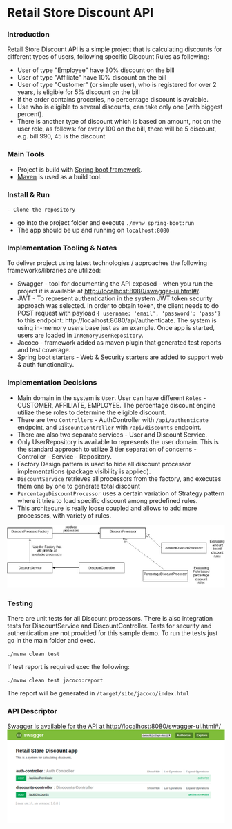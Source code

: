 # Retail Store Discount API

### Introduction
Retail Store Discount API is a simple project that is calculating discounts for different
types of users, following specific Discount Rules as following:
- User of type "Employee" have 30% discount on the bill
- User of type "Affiliate" have 10% discount on the bill
- User of type "Customer" (or simple user), who is registered for over 2 years, is eligible
for 5% discount on the bill
- If the order contains groceries, no percentage discount is avaiable.
- Use who is eligible to several discounts, can take only one (with biggest percent).
- There is another type of discount which is based on amount, not on the user role, as follows:
for every 100 on the bill, there will be 5 discount, e.g. bill 990, 45 is the discount

### Main Tools
- Project is build with [Spring boot framework](https://spring.io/guides/gs/rest-service/).
- [Maven](https://maven.apache.org/guides/index.html) is used as a build tool.


### Install & Run
```
- Clone the repository
```
- go into the project folder and execute `./mvnw spring-boot:run`
- The app should be up and running on `localhost:8080`

### Implementation Tooling & Notes
To deliver project using latest technologies / approaches the following frameworks/libraries are utilized:
- Swagger - tool for documenting the API exposed - when you run the project it is available at
[http://localhost:8080/swagger-ui.html#/](http://localhost:8080/swagger-ui.html#/).
- JWT - To represent authentication in the system JWT token security approach was selected. In order to obtain token,
the client needs to do POST request with payload `{ username: 'email', 'password': 'pass'}` to this endpoint:
http://localhost:8080/api/authenticate. The system is using in-memory users base just as an example. Once app is started,
users are loaded in `InMemoryUserRepository`.
- Jacoco - framework added as maven plugin that generated test reports and test coverage.
- Spring boot starters - Web & Security starters are added to support web & auth functionality.

### Implementation Decisions
- Main domain in the system is `User`. User can have different `Roles` - CUSTOMER, AFFILIATE, EMPLOYEE.
The percentage discount engine utilize these roles to determine the eligible discount.
- There are two `Controllers` - AuthController with `/api/authenticate` endpoint, and `DiscountController` with `/api/discounts` endpoint.
- There are also two separate services - User and Discount Service.
- Only UserRepository is available to represents the user domain. This is the standard approach to utilize 3 tier
separation of concerns - Controller - Service - Repository.
- Factory Design pattern is used to hide all discount processor implementations (package visibility is applied).
- `DiscountService` retrieves all processors from the factory, and executes them one by one to generate total discount
- `PercentageDiscountProcessor` uses a certain variation of Strategy pattern where it tries to load specific discount among predefined rules.
- This architecure is really loose coupled and allows to add more processors, with variety of rules.

![](doc/rels.jpg)

### Testing
There are unit tests for all Discount processors. There is also integration tests for DiscountService and DiscountController.
Tests for security and authentication are not provided for this sample demo.
To run the tests just go in the main folder and exec.
```
./mvnw clean test
```
If test report is required exec the following:
```
./mvnw clean test jacoco:report
```
The report will be generated in `/target/site/jacoco/index.html`

### API Descriptor
Swagger is available for the API at [http://localhost:8080/swagger-ui.html#/](http://localhost:8080/swagger-ui.html#/)
![](doc/swagger.png)